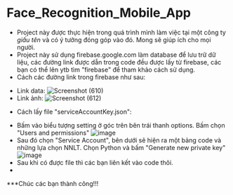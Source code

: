 # Face_Recognition_Mobile_App
- Project này được thực hiện trong quá trình mình làm việc tại một công ty *giấu tên* và có ý tưởng đóng góp vào đó. Mong sẽ giúp ích cho mọi người.
- Project này sử dụng firebase.google.com làm database để lưu trữ dữ liệu, các đường link được dẫn trong code đều được lấy từ firebase, các bạn có thể lên ytb tìm "firebase" để tham khảo cách sử dụng.
- Cách các đường link trong firebase như sau:
+ Link data:
![Screenshot (610)](https://user-images.githubusercontent.com/126843941/234768048-7c8cc06c-c7dc-48d9-afce-e5d00f6f6de2.jpg)
+ Link ảnh:
![Screenshot (612)](https://user-images.githubusercontent.com/126843941/234768260-d1571654-c08d-4a9b-9c68-e156667cb191.jpg)

- Cách lấy file "serviceAccountKey.json":
+ Bấm vào biểu tượng setting ở góc trên bên trái thanh options. Bấm chọn "Users and permissions"
![image](https://user-images.githubusercontent.com/126843941/234768931-fdbf4c04-a4e0-459b-84df-99d4d70c2812.png)
+ Sau đó chọn "Service Account", bên dưới sẽ hiện ra một bảng code và những lựa chọn NNLT. Chọn Python và bấm "Generate new private key"
![image](https://user-images.githubusercontent.com/126843941/234769203-c259357c-bb36-4b4a-9e5b-81a936c43409.png)
+ Sau khi có được file thì các bạn liên kết vào code thôi. 
+ 
***Chúc các bạn thành công!!!
